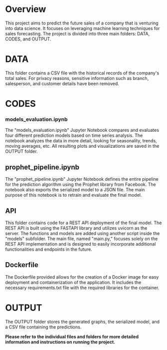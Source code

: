 # Overview
This project aims to predict the future sales of a company that is venturing into data science. It focuses on leveraging machine learning techniques for sales forecasting. The project is divided into three main folders: DATA, CODES, and OUTPUT.

# DATA
This folder contains a CSV file with the historical records of the company's total sales. For privacy reasons, sensitive information such as branch, salesperson, and customer details have been removed.

# CODES
### models_evaluation.ipynb
The "models_evaluation.ipynb" Jupyter Notebook compares and evaluates four different prediction models based on time series analysis. The notebook analyzes the data in more detail, looking for seasonality, trends, moving averages, etc. All resulting plots and visualizations are saved in the OUTPUT folder.

## prophet_pipeline.ipynb
The "prophet_pipeline.ipynb" Jupyter Notebook defines the entire pipeline for the prediction algorithm using the Prophet library from Facebook. The notebook also exports the serialized model to a JSON file. The main purpose of this notebook is to retrain and evaluate the final model.

## API
This folder contains code for a REST API deployment of the final model. The REST API is built using the FASTAPI library and utilizes uvicorn as the server. The functions and models are added using another script inside the "models" subfolder. The main file, named "main.py," focuses solely on the REST API implementation and is designed to easily incorporate additional functionalities and endpoints in the future.

## Dockerfile
The Dockerfile provided allows for the creation of a Docker image for easy deployment and containerization of the application. It includes the necessary requirements.txt file with the required libraries for the container.

# OUTPUT
The OUTPUT folder stores the generated graphs, the serialized model, and a CSV file containing the predictions.

**Please refer to the individual files and folders for more detailed information and instructions on running the project.**
